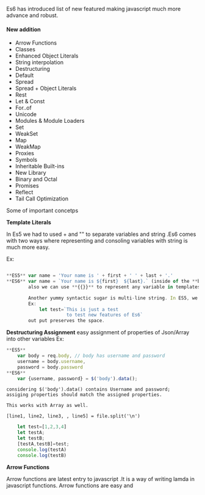 Es6 has introduced list of new featured making javascript much more advance and robust.

#### New addition 
* Arrow Functions
* Classes
* Enhanced Object Literals
* String interpolation
* Destructuring
* Default
* Spread
* Spread + Object Literals
* Rest
* Let & Const
* For..of
* Unicode
* Modules & Module Loaders
* Set
* WeakSet
* Map
* WeakMap
* Proxies
* Symbols
* Inheritable Built-ins
* New Library
* Binary and Octal
* Promises
* Reflect
* Tail Call Optimization

Some of important concetps 

**Template Literals**

In Es5 we had to used + and "" to separate variables and string .Es6 comes with two ways where representing and consoling variables with string is much more easy.

Ex:
```javascript

**ES5** var name = 'Your name is ' + first + ' ' + last + '.'
**ES6** var name = `Your name is ${first}  ${last}.` (inside of the **back-ticked**).
        also we can use **{{}}** to represent any variable in templates.

        Another yummy syntactic sugar is multi-line string. In ES5, we had to use one of these approaches:
        Ex:
            let test=`This is just a test
                      to test new features of Es6`
        out put preserves the space.

```
**Destructuring Assignment**
easy assignment of properties of Json/Array into other variables
Ex:
```javascript
**ES5**
    var body = req.body, // body has username and password
    username = body.username,
    password = body.password
**ES6**
    var {username, password} = $('body').data();
```
    considering $('body').data() contains Username and password;
    assiging properties should match the assigned properties.
    
    This works with Array as well.
 
    [line1, line2, line3, , line5] = file.split('\n')
```javascript
    let test=[1,2,3,4]
    let testA;
    let testB;
    [testA,testB]=test;
    console.log(testA)
    console.log(testB)
```

**Arrow Functions**

Arrow functions are latest entry to javascript .It is a way of writing lamda in javascript functions.
Arrow functions are easy and 

